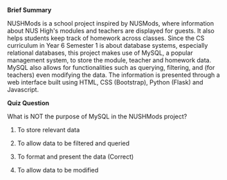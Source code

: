 **Brief Summary**

NUSHMods is a school project inspired by NUSMods, where information about NUS High's modules and teachers are displayed for guests. It also helps students keep track of homework across classes. Since the CS curriculum in Year 6 Semester 1 is about database systems, especially relational databases, this project makes use of MySQL, a popular management system, to store the module, teacher and homework data. MySQL also allows for functionalities such as querying, filtering, and (for teachers) even modifying the data. The information is presented through a web interface built using HTML, CSS (Bootstrap), Python (Flask) and Javascript.



**Quiz Question**

What is NOT the purpose of MySQL in the NUSHMods project?

1. To store relevant data

2. To allow data to be filtered and queried

3. To format and present the data (Correct)

4. To allow data to be modified


